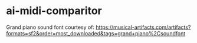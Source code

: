 # ai-midi-comparitor

Grand piano sound font courtesy of: https://musical-artifacts.com/artifacts?formats=sf2&order=most_downloaded&tags=grand+piano%2Csoundfont

